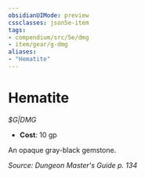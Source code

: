 ```yaml
---
obsidianUIMode: preview
cssclasses: json5e-item
tags:
- compendium/src/5e/dmg
- item/gear/g-dmg
aliases: 
- "Hematite"
---
```

# Hematite
*$G|DMG*  

- **Cost**: 10 gp

An opaque gray-black gemstone.

*Source: Dungeon Master's Guide p. 134*